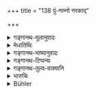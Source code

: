 +++
title = "138 पुं-नाम्नो नरकाद्"

+++

<details><summary>गङ्गानथ-मूलानुवादः</summary>

Because the Son delivers his father from the hell called ‘Put,’ therefore has he been called ‘Putra,’ ‘Deliverer from Put,’ by the Self-existent One Himself.—(138)
</details>

<details><summary>मेधातिथिः</summary>

अपत्योत्पादनविधिशेषो ऽयम् अर्थवादः । **पुंनामनरकं** चतुर्विधभूतोत्पत्तिः पृथिव्यां व्यपदिश्यते । ततस् **त्रायते पुत्रो** जातः देवयोनौ जात इत्य् अर्थः । **तस्माद्** धेतोः **पुत्र इति** व्यपदिश्यते ॥ ९.१३८ ॥
</details>

<details><summary>गङ्गानथ-भाष्यानुवादः</summary>

This is a declamatory supplement to the Injunction of begetting children.

‘*The hell called Put*’—is the name given to the four kinds of elemental life on the Earth. And from this is the father delivered by his son, as soon as he is born; which means that he is born next in a divine life.

It is for this reason that he is called ‘*Putra*,’ ‘Deliverer from Put.’—(138)
</details>

<details><summary>गङ्गानथ-टिप्पन्यः</summary>

This verse is quoted in *Vivādaratnākara* (p. 583);—in *Smṛtitattva* II
(p. 389), which (adopting the reading *sukhasandarśanenāpi tadutpattau
yateta saḥ*) takes the verse as *enjoining* the begetting of a son for
the purpose of being saved from the hell ‘*Put*’;—in
*Vyavahāra-Bālambhaṭṭī* (p. 658 and 707);—and in *Vīramitrodaya*
(Vyavahāra 199b).
</details>

<details><summary>गङ्गानथ-तुल्य-वाक्यानि</summary>

*Viṣṇu* (15.44).—‘Because he saves his father from the hell called
*Put*, therefore a male child is called *Putra* by Svayambhu himself.’

*Hārīta* (Vivādaratnākara, p. 583).—‘There is a hell named *Put*; one
whose line is broken goes to hell; hence as saving his father from that
hell, the male child is called *Putra*.’

*Bṛhaspati* (Do., p. 584).—‘Since the male child saves the father from
the hell called *Put*, by his mere looking at his face,—therefore a man
should make an effort to procure a son.’

*Vaśiṣṭha* (Do.).—‘The father throws off his debt on the son, and
thereby attains immortality; hence as soon as the son is born, the
father should see his face.’

*Śaṅkha-Likhita* and *Paiṭhīnasi* (Do.)—‘Wherever the son is born, the
father rejoices at it; because through him he becomes freed from his
debts to the Pitṛs.’

*Smṛti* (Vivādaratnākara, p. 585).—‘Fathers fearing to fall into hell,
desire sons, hoping that one of them may repair to Gayā and bring about
their salvation.’
</details>

<details><summary>भारुचिः</summary>

गम्यमानस्य नामधेयगतस्यार्थरूपस्यात्र प्रमाणभावो नामधेयनिर्वचनेन प्रदर्शितः । यतश् चैतद् एवम् अतः कार्यसामान्यात् ॥ ९.१३८ ॥
</details>

<details><summary>Bühler</summary>

138	Because a son delivers (trayate) his father from the hell called Put, he was therefore called put-tra (a deliverer from Put) by the Self-existent (Svayambhu) himself.
</details>
